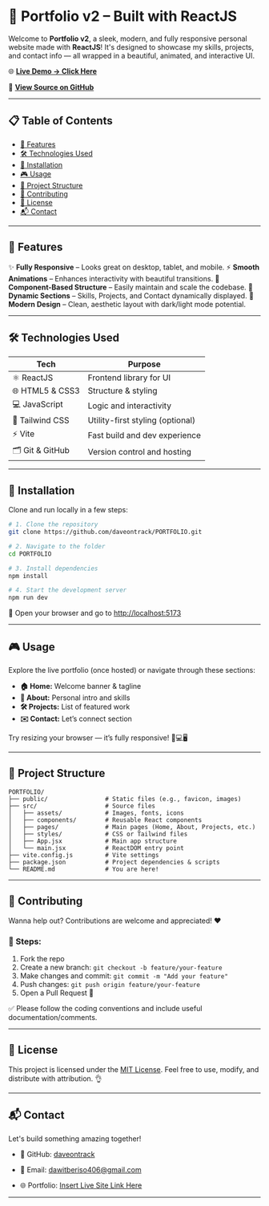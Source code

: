 
# 🚀 Portfolio v2 – Built with ReactJS

Welcome to **Portfolio v2**, a sleek, modern, and fully responsive personal website made with **ReactJS**! It's designed to showcase my skills, projects, and contact info — all wrapped in a beautiful, animated, and interactive UI.

🌐 **[Live Demo → Click Here](#)**

📁 **[View Source on GitHub](https://github.com/daveontrack/PORTFOLIO)**

---

## 📋 Table of Contents

* [🌟 Features](#-features)
* [🛠 Technologies Used](#-technologies-used)
* [🚀 Installation](#-installation)
* [🎮 Usage](#-usage)
* [📂 Project Structure](#-project-structure)
* [🤝 Contributing](#-contributing)
* [📜 License](#-license)
* [📬 Contact](#-contact)

---

## 🌟 Features

✨ **Fully Responsive** – Looks great on desktop, tablet, and mobile.
⚡ **Smooth Animations** – Enhances interactivity with beautiful transitions.
🧩 **Component-Based Structure** – Easily maintain and scale the codebase.
🎯 **Dynamic Sections** – Skills, Projects, and Contact dynamically displayed.
🎨 **Modern Design** – Clean, aesthetic layout with dark/light mode potential.

---

## 🛠 Technologies Used

| Tech            | Purpose                          |
| --------------- | -------------------------------- |
| ⚛️ ReactJS      | Frontend library for UI          |
| 🌐 HTML5 & CSS3 | Structure & styling              |
| 💻 JavaScript   | Logic and interactivity          |
| 🎨 Tailwind CSS | Utility-first styling (optional) |
| ⚡ Vite          | Fast build and dev experience    |
| 🗂 Git & GitHub | Version control and hosting      |

---

## 🚀 Installation

Clone and run locally in a few steps:

```bash
# 1. Clone the repository
git clone https://github.com/daveontrack/PORTFOLIO.git

# 2. Navigate to the folder
cd PORTFOLIO

# 3. Install dependencies
npm install

# 4. Start the development server
npm run dev
```

🔗 Open your browser and go to [http://localhost:5173](http://localhost:5173)

---

## 🎮 Usage

Explore the live portfolio (once hosted) or navigate through these sections:

* **🏠 Home:** Welcome banner & tagline
* **👤 About:** Personal intro and skills
* **🛠 Projects:** List of featured work
* **✉️ Contact:** Let’s connect section

Try resizing your browser — it’s fully responsive! 📱💻🖥

---

## 📂 Project Structure

```
PORTFOLIO/
├── public/                # Static files (e.g., favicon, images)
├── src/                   # Source files
│   ├── assets/            # Images, fonts, icons
│   ├── components/        # Reusable React components
│   ├── pages/             # Main pages (Home, About, Projects, etc.)
│   ├── styles/            # CSS or Tailwind files
│   ├── App.jsx            # Main app structure
│   └── main.jsx           # ReactDOM entry point
├── vite.config.js         # Vite settings
├── package.json           # Project dependencies & scripts
└── README.md              # You are here!
```

---

## 🤝 Contributing

Wanna help out? Contributions are welcome and appreciated! ❤️

### 📌 Steps:

1. Fork the repo
2. Create a new branch:
   `git checkout -b feature/your-feature`
3. Make changes and commit:
   `git commit -m "Add your feature"`
4. Push changes:
   `git push origin feature/your-feature`
5. Open a Pull Request 🚀

✅ Please follow the coding conventions and include useful documentation/comments.

---

## 📜 License

This project is licensed under the [MIT License](LICENSE).
Feel free to use, modify, and distribute with attribution. 👌

---

## 📬 Contact

Let's build something amazing together!

* 🐙 GitHub: [daveontrack](https://github.com/daveontrack)

* 📧 Email: [dawitberiso406@gmail.com](mailto:dawitberiso406@gmail.com)

* 🌐 Portfolio: [Insert Live Site Link Here](#)

---
